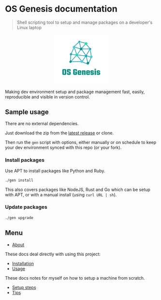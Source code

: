 # OS Genesis documentation
>  Shell scripting tool to setup and manage packages on a developer's Linux laptop

<p align="center">
    <img src="docs/logo.png" width="180px">
</p>

Making dev environment setup and package management fast, easily, reproducible and visible in version control.


## Sample usage

There are no external dependencies.

Just download the zip from the [latest release](https://github.com/MichaelCurrin/os-genesis/tags) or clone.

Then run the `gen` script with options, either manually or on schedule to keep your dev environment synced with this repo (or your fork).

### Install packages

Use APT to install packages like Python and Ruby.

```sh
./gen install
```

This also covers packages like NodeJS, Rust and Go which can be setup with APT, or with a manual install (using `curl URL | sh`).

### Update packages

```sh
./gen upgrade
```


## Menu

- [About](about.md)

These docs deal directly with using this project:

- [Installation](installation.md)
- [Usage](usage.md)

These docs notes for myself on how to setup a machine from scratch.

- [Setup steps](setup-steps.md)
- [Tips](tips.md)

